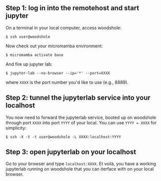 ## Step 1: log in into the remotehost and start jupyter

On a terminal in your local computer, access woodshole:

    $ ssh user@woodshole

Now check out your micromamba environment:

    $ micromamba activate base

And fire up jupyter lab:

    $ jupyter-lab --no-browser --ip='*' --port=XXXX

where `XXXX` is the port number you'd like to use (e.g., 8889). 


## Step 2: tunnel the jupyterlab service into your localhost
You now need to forward the jupyterlab service, booted up on woodshole through port `XXXX` into port `YYYY`  of your local. You can use `YYYY = XXXX` for simplicity:

    $ ssh -X -t -t user@woodshole -L XXXX:localhost:YYYY 


## Step 3: open jupyterlab on your localhost

Go to your browser and type `localhost:XXXX`.  Et voilà, you have a working jupyterlab running on woodshole that you can iterface with on your local browser. 
    

